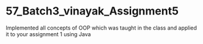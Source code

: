 # 57_Batch3_vinayak_Assignment5
Implemented all concepts of OOP which was taught in the class and applied it to your assignment 1 using Java
